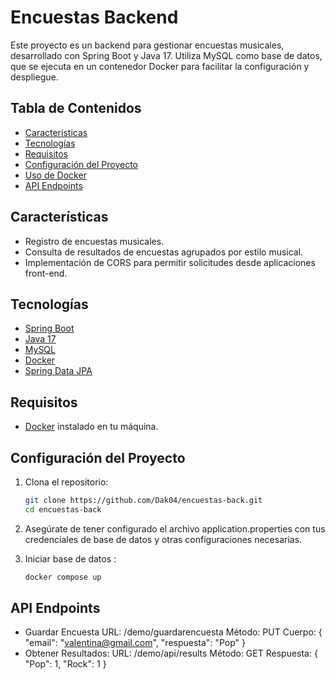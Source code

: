 # Encuestas Backend

Este proyecto es un backend para gestionar encuestas musicales, desarrollado con Spring Boot y Java 17. Utiliza MySQL como base de datos, que se ejecuta en un contenedor Docker para facilitar la configuración y despliegue.

## Tabla de Contenidos
- [Características](#características)
- [Tecnologías](#tecnologías)
- [Requisitos](#requisitos)
- [Configuración del Proyecto](#configuración-del-proyecto)
- [Uso de Docker](#uso-de-docker)
- [API Endpoints](#api-endpoints)

## Características

- Registro de encuestas musicales.
- Consulta de resultados de encuestas agrupados por estilo musical.
- Implementación de CORS para permitir solicitudes desde aplicaciones front-end.

## Tecnologías

- [Spring Boot](https://spring.io/projects/spring-boot)
- [Java 17](https://www.oracle.com/java/technologies/javase/jdk17-archive-downloads.html)
- [MySQL](https://www.mysql.com/)
- [Docker](https://www.docker.com/)
- [Spring Data JPA](https://spring.io/projects/spring-data-jpa)

## Requisitos

- [Docker](https://docs.docker.com/get-docker/) instalado en tu máquina.

## Configuración del Proyecto

1. Clona el repositorio:
   ```bash
   git clone https://github.com/Dak04/encuestas-back.git
   cd encuestas-back
2. Asegúrate de tener configurado el archivo application.properties con tus credenciales de base de datos y otras configuraciones necesarias.

3. Iniciar base de datos :
   ```bash
   docker compose up
## API Endpoints

- Guardar Encuesta
   URL: /demo/guardarencuesta
   Método: PUT
   Cuerpo:
      {
         "email": "valentina@gmail.com",
         "respuesta": "Pop"
      }
- Obtener Resultados:
   URL: /demo/api/results
   Método: GET
   Respuesta:
      {
         "Pop": 1,
         "Rock": 1
      }


